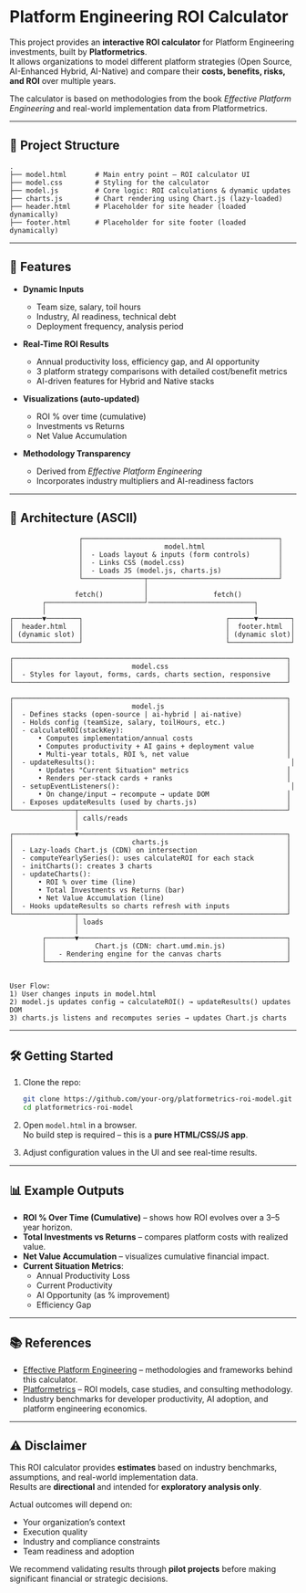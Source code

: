 # Platform Engineering ROI Calculator  

This project provides an **interactive ROI calculator** for Platform Engineering investments, built by **Platformetrics**.  
It allows organizations to model different platform strategies (Open Source, AI-Enhanced Hybrid, AI-Native) and compare their **costs, benefits, risks, and ROI** over multiple years.  

The calculator is based on methodologies from the book *Effective Platform Engineering* and real-world implementation data from Platformetrics.  

---

## 📂 Project Structure  

```text
.
├── model.html       # Main entry point – ROI calculator UI
├── model.css        # Styling for the calculator
├── model.js         # Core logic: ROI calculations & dynamic updates
├── charts.js        # Chart rendering using Chart.js (lazy-loaded)
├── header.html      # Placeholder for site header (loaded dynamically)
├── footer.html      # Placeholder for site footer (loaded dynamically)
```

---

## 🚀 Features  

- **Dynamic Inputs**  
  - Team size, salary, toil hours  
  - Industry, AI readiness, technical debt  
  - Deployment frequency, analysis period  

- **Real-Time ROI Results**  
  - Annual productivity loss, efficiency gap, and AI opportunity  
  - 3 platform strategy comparisons with detailed cost/benefit metrics  
  - AI-driven features for Hybrid and Native stacks  

- **Visualizations (auto-updated)**  
  - ROI % over time (cumulative)  
  - Investments vs Returns  
  - Net Value Accumulation  

- **Methodology Transparency**  
  - Derived from *Effective Platform Engineering*  
  - Incorporates industry multipliers and AI-readiness factors  

---

## 🧭 Architecture (ASCII)  

```text
                 ┌────────────────────────────────────────────────┐
                 │                    model.html                  │
                 │  - Loads layout & inputs (form controls)       │
                 │  - Links CSS (model.css)                       │
                 │  - Loads JS (model.js, charts.js)              │
                 └───────────────┬────────────────────────────────┘
                                 │
                fetch()          │                fetch()
        ┌────────────────────────┘──────────────────────────┐
        │                                                   │
┌───────▼────────┐                                   ┌──────▼────────┐
│  header.html   │                                   │  footer.html  │
│ (dynamic slot) │                                   │ (dynamic slot)│
└────────────────┘                                   └───────────────┘

┌───────────────────────────────────────────────────────────────────┐
│                             model.css                             │
│  - Styles for layout, forms, cards, charts section, responsive    │
└───────────────────────────────────────────────────────────────────┘

┌───────────────────────────────────────────────────────────────────┐
│                             model.js                              │
│  - Defines stacks (open-source | ai-hybrid | ai-native)           │
│  - Holds config (teamSize, salary, toilHours, etc.)               │
│  - calculateROI(stackKey):                                        │
│      • Computes implementation/annual costs                       │
│      • Computes productivity + AI gains + deployment value        │
│      • Multi-year totals, ROI %, net value                        │
│  - updateResults():                                                │
│      • Updates "Current Situation" metrics                        │
│      • Renders per-stack cards + ranks                            │
│  - setupEventListeners():                                          │
│      • On change/input → recompute → update DOM                   │
│  - Exposes updateResults (used by charts.js)                      │
└───────────────┬───────────────────────────────────────────────────┘
                │ calls/reads                                     
                │
┌───────────────▼───────────────────────────────────────────────────┐
│                             charts.js                             │
│  - Lazy-loads Chart.js (CDN) on intersection                      │
│  - computeYearlySeries(): uses calculateROI for each stack        │
│  - initCharts(): creates 3 charts                                 │
│  - updateCharts():                                                │
│      • ROI % over time (line)                                     │
│      • Total Investments vs Returns (bar)                         │
│      • Net Value Accumulation (line)                              │
│  - Hooks updateResults so charts refresh with inputs              │
└───────────────┬───────────────────────────────────────────────────┘
                │ loads
                │
        ┌───────▼───────────────────────────────────────────────────┐
        │            Chart.js (CDN: chart.umd.min.js)               │
        │   - Rendering engine for the canvas charts                │
        └───────────────────────────────────────────────────────────┘


User Flow:
1) User changes inputs in model.html
2) model.js updates config → calculateROI() → updateResults() updates DOM
3) charts.js listens and recomputes series → updates Chart.js charts
```

---

## 🛠️ Getting Started  

1. Clone the repo:
   ```bash
   git clone https://github.com/your-org/platformetrics-roi-model.git
   cd platformetrics-roi-model
   ```

2. Open `model.html` in a browser.  
   No build step is required – this is a **pure HTML/CSS/JS app**.  

3. Adjust configuration values in the UI and see real-time results.  

---

## 📊 Example Outputs  

- **ROI % Over Time (Cumulative)** – shows how ROI evolves over a 3–5 year horizon.  
- **Total Investments vs Returns** – compares platform costs with realized value.  
- **Net Value Accumulation** – visualizes cumulative financial impact.  
- **Current Situation Metrics**:  
  - Annual Productivity Loss  
  - Current Productivity  
  - AI Opportunity (as % improvement)  
  - Efficiency Gap  

---

## 📚 References  

- [Effective Platform Engineering](https://effectiveplatformengineering.com) – methodologies and frameworks behind this calculator.  
- [Platformetrics](https://platformetrics.com) – ROI models, case studies, and consulting methodology.  
- Industry benchmarks for developer productivity, AI adoption, and platform engineering economics.  

---

## ⚠️ Disclaimer  

This ROI calculator provides **estimates** based on industry benchmarks, assumptions, and real-world implementation data.  
Results are **directional** and intended for **exploratory analysis only**.  

Actual outcomes will depend on:  
- Your organization’s context  
- Execution quality  
- Industry and compliance constraints  
- Team readiness and adoption  

We recommend validating results through **pilot projects** before making significant financial or strategic decisions.  
